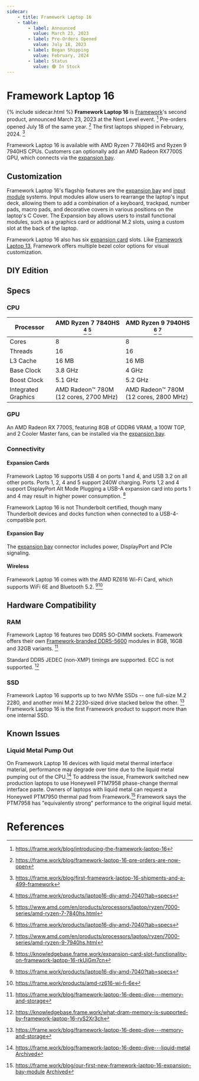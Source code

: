 ```yaml
---
sidecar:
    - title: Framework Laptop 16
    - table: 
        - label: Announced
          value: March 23, 2023
        - label: Pre-Orders Opened
          value: July 18, 2023
        - label: Began Shipping
          value: February, 2024
        - label: Status
          value: 🟢 In Stock
---
```

# Framework Laptop 16
{% include sidecar.html %}
**Framework Laptop 16** is [Framework](/framework-computer-inc)'s second product, announced March 23, 2023 at the Next Level event. [^1] Pre-orders opened July 18 of the same year. [^2] The first laptops shipped in February, 2024. [^7] 

Framework Laptop 16 is available with AMD Ryzen 7 7840HS and Ryzen 9 7940HS CPUs. Customers can optionally add an AMD Radeon RX7700S GPU, which connects via the [expansion bay](/expansion-bay).

## Customization
Framework Laptop 16's flagship features are the [expansion bay](/expansion-bay) and [input module](/input-modules) systems. Input modules allow users to rearrange the laptop's input deck, allowing them to add a combination of a keyboard, trackpad, number pads, macro pads, and decorative covers in various positions on the laptop's C Cover. The Expansion bay allows users to install functional modules, such as a graphics card or additional M.2 slots, using a custom slot at the back of the laptop.

Framework Laptop 16 also has six [expansion card](/expansion-cards) slots. Like [Framework Laptop 13](/framework-laptop-13), Framework offers multiple bezel color options for visual customization.

## DIY Edition

## Specs
### CPU

| Processor           | AMD Ryzen 7 7840HS [^5] [^9]          | AMD Ryzen 9 7940HS [^5] [^10]          |
| ------------------- | ------------------------------------- | -------------------------------------- |
| Cores               | 8                                     | 8                                      |
| Threads             | 16                                    | 16                                     |                        
| L3 Cache            | 16 MB                                 | 16 MB                                  |
| Base Clock          | 3.8 GHz                               | 4 GHz                                  |
| Boost Clock         | 5.1 GHz                               | 5.2 GHz                                |
| Integrated Graphics | AMD Radeon™ 780M (12 cores, 2700 MHz) | AMD Radeon™ 780M (12 cores, 2800 MHz)  |

### GPU
An AMD Radeon RX 7700S, featuring 8GB of GDDR6 VRAM, a 100W TGP, and 2 Cooler Master fans, can be installed via the [expansion bay](/expansion-bay).

### Connectivity
#### Expansion Cards
Framework Laptop 16 supports USB 4 on ports 1 and 4, and USB 3.2 on all other ports. Ports 1, 2, 4 and 5 support 240W charging. Ports 1,2 and 4 support DisplayPort Alt Mode Plugging a USB-A expansion card into ports 1 and 4 may result in higher power consumption. [^8]

Framework Laptop 16 is not Thunderbolt certified, though many Thunderbolt devices and docks function when connected to a USB-4-compatible port.

#### Expansion Bay
The [expansion bay](/expansion-bay) connector includes power, DisplayPort and PCIe signaling.

#### Wireless
Framework Laptop 16 comes with the AMD RZ616 Wi-Fi Card, which supports WiFi 6E and Bluetooth 5.2. [^5][^6]

## Hardware Compatibility
### RAM
Framework Laptop 16 features two DDR5 SO-DIMM sockets. Framework offers their own [Framework-branded DDR5-5600](https://frame.work/marketplace/memory-storage?search=DDR5) modules in 8GB, 16GB and 32GB variants. [^3]

Standard DDR5 JEDEC (non-XMP) timings are supported. ECC is not supported. [^4]

### SSD
Framework Laptop 16 supports up to two NVMe SSDs -- one full-size M.2 2280, and another mini M.2 2230-sized drive stacked below the other. [^3] Framework Laptop 16 is the first Framework product to support more than one internal SSD.
## Known Issues
### Liquid Metal Pump Out
On Framework Laptop 16 devices with liquid metal thermal interface material, performance may degrade over time due to the liquid metal pumping out of the CPU.[^11] To address the issue, Framework switched new production laptops to use Honeywell PTM7958 phase-change thermal interface paste. Owners of laptops with liquid metal can request a Honeywell PTM7950 thermal pad from Framework.[^12] Framework says the PTM7958 has "equivalently strong" performance to the original liquid metal.

# References
[^1]: <https://frame.work/blog/introducing-the-framework-laptop-16>
[^2]: <https://frame.work/blog/framework-laptop-16-pre-orders-are-now-open>
[^3]: <https://frame.work/blog/framework-laptop-16-deep-dive---memory-and-storage>
[^4]: <https://knowledgebase.frame.work/what-dram-memory-is-supported-by-framework-laptop-16-ryS2Xr3ch>
[^5]: <https://frame.work/products/laptop16-diy-amd-7040?tab=specs>
[^6]: <https://frame.work/products/amd-rz616-wi-fi-6e>
[^7]: <https://frame.work/blog/first-framework-laptop-16-shipments-and-a-499-framework>
[^8]: <https://knowledgebase.frame.work/expansion-card-slot-functionality-on-framework-laptop-16-rkUjGm7cn>
[^9]: <https://www.amd.com/en/products/processors/laptop/ryzen/7000-series/amd-ryzen-7-7840hs.html>
[^10]: <https://www.amd.com/en/products/processors/laptop/ryzen/7000-series/amd-ryzen-9-7940hs.html>
[^11]: <https://frame.work/blog/framework-laptop-16-deep-dive---liquid-metal> [Archived]()
[^12]: <https://frame.work/blog/our-first-new-framework-laptop-16-expansion-bay-module> [Archived](https://web.archive.org/web/20241216195737/https://frame.work/favicon.ico)
